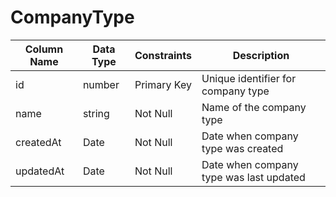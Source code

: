 # CompanyType

Column Name | Data Type | Constraints | Description 
------------|-----------|-------------|--------------
id          | number    | Primary Key | Unique identifier for company type
name        | string    | Not Null    | Name of the company type
createdAt   | Date      | Not Null    | Date when company type was created
updatedAt   | Date      | Not Null    | Date when company type was last updated
